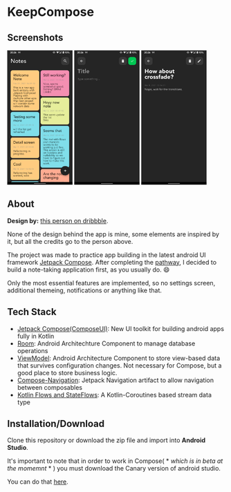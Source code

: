 # KeepCompose

## Screenshots

<p>
  <img src="https://github.com/nikolaDrljaca/KeepCompose/blob/master/screenshots/Screenshot_1.png" width="30%" />
  <img src="https://github.com/nikolaDrljaca/KeepCompose/blob/master/screenshots/Screenshot_2.png" width="30%" />
  <img src="https://github.com/nikolaDrljaca/KeepCompose/blob/master/screenshots/Screenshot_3.png" width="30%" />
</p>

## About

**Design by:** [this person on dribbble](https://dribbble.com/shots/11875872-A-simple-and-lightweight-note-app).

None of the design behind the app is mine, some elements are inspired by it, but all the credits go to the person above.

The project was made to practice app building in the latest android UI framework [Jetpack Compose](https://developer.android.com/jetpack/compose).
After completing the [pathway](https://developer.android.com/courses/pathways/compose), I decided to build a note-taking application first, as you usually do. :smile:

Only the most essential features are implemented, so no settings screen, additional themeing, notifications or anything like that.
## Tech Stack

- [Jetpack Compose(ComposeUI)](https://developer.android.com/jetpack/compose): New UI toolkit for building android apps fully in Kotlin
- [Room](https://developer.android.com/training/data-storage/room): Android Architechture Component to manage database operations
- [ViewModel](https://developer.android.com/topic/libraries/architecture/viewmodel): Android Architecture Component to store view-based data that survives configuration changes. Not necessary for Compose, but a good place to store business logic.
- [Compose-Navigation](https://developer.android.com/jetpack/compose/navigation): Jetpack Navigation artifact to allow navigation between composables
- [Kotlin Flows and StateFlows](https://developer.android.com/kotlin/flow): A Kotlin-Coroutines based stream data type

## Installation/Download
Clone this repository or download the zip file and import into **Android Studio**.

It's important to note that in order to work in Compose( * *which is in beta at the momemnt* * ) you must download the Canary version of android studio.

You can do that [here](https://developer.android.com/studio/preview).
